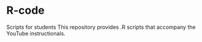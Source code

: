 # R-code
Scripts for students
This repository provides .R scripts that accompany the YouTube instructionals.
